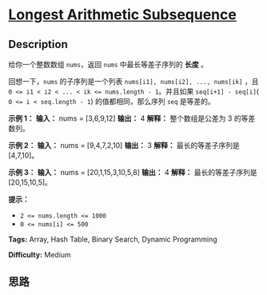 # [Longest Arithmetic Subsequence][title]

## Description

给你一个整数数组 `nums`，返回 `nums` 中最长等差子序列的 **长度** 。

回想一下，`nums` 的子序列是一个列表 `nums[i1], nums[i2], ..., nums[ik]` ，且 `0 <= i1 < i2 <
... < ik <= nums.length - 1`。并且如果 `seq[i+1] - seq[i]`( `0 <= i < seq.length -
1`) 的值都相同，那么序列 `seq` 是等差的。



**示例 1：**
            **输入：** nums = [3,6,9,12]    **输出：** 4    **解释：**    整个数组是公差为 3 的等差数列。    

**示例 2：**
            **输入：** nums = [9,4,7,2,10]    **输出：** 3    **解释：**    最长的等差子序列是 [4,7,10]。    

**示例 3：**
            **输入：** nums = [20,1,15,3,10,5,8]    **输出：** 4    **解释：**    最长的等差子序列是 [20,15,10,5]。    



**提示：**

  * `2 <= nums.length <= 1000`
  * `0 <= nums[i] <= 500`


**Tags:** Array, Hash Table, Binary Search, Dynamic Programming

**Difficulty:** Medium

## 思路

[title]: https://leetcode-cn.com/problems/longest-arithmetic-subsequence
